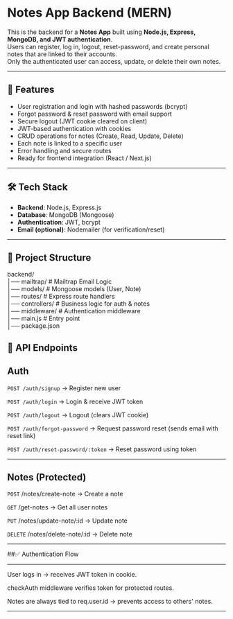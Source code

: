 # Notes App Backend (MERN)

This is the backend for a **Notes App** built using **Node.js, Express, MongoDB, and JWT authentication**.  
Users can register, log in, logout, reset-password, and create personal notes that are linked to their accounts.  
Only the authenticated user can access, update, or delete their own notes.

---

## 🚀 Features
- User registration and login with hashed passwords (bcrypt)
- Forgot password & reset password with email support
- Secure logout (JWT cookie cleared on client)
- JWT-based authentication with cookies
- CRUD operations for notes (Create, Read, Update, Delete)
- Each note is linked to a specific user
- Error handling and secure routes
- Ready for frontend integration (React / Next.js)

---

## 🛠 Tech Stack
- **Backend**: Node.js, Express.js
- **Database**: MongoDB (Mongoose)
- **Authentication**: JWT, bcrypt
- **Email (optional)**: Nodemailer (for verification/reset)

---

## 📂 Project Structure
backend/  
│── mailtrap/ # Mailtrap Email Logic  
│── models/ # Mongoose models (User, Note)  
│── routes/ # Express route handlers  
│── controllers/ # Business logic for auth & notes  
│── middleware/ # Authentication middleware  
│── main.js # Entry point  
│── package.json  

## 🔑 API Endpoints
**Auth**
---
`POST /auth/signup` → Register new user  

`POST /auth/login` → Login & receive JWT token  

`POST /auth/logout` → Logout (clears JWT cookie)  

`POST /auth/forgot-password` → Request password reset (sends email with reset link)  

`POST /auth/reset-password/:token` → Reset password using token  

---

**Notes** (Protected)
---
`POST` /notes/create-note → Create a note

`GET` /get-notes → Get all user notes

`PUT` /notes/update-note/:id → Update note

`DELETE` /notes/delete-note/:id → Delete note

---

##✅ Authentication Flow

---
User logs in → receives JWT token in cookie.

checkAuth middleware verifies token for protected routes.

Notes are always tied to req.user.id → prevents access to others' notes.

---